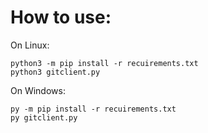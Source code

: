 # How to use:
On Linux:
```
python3 -m pip install -r recuirements.txt
python3 gitclient.py
```
On Windows:
```
py -m pip install -r recuirements.txt
py gitclient.py
```